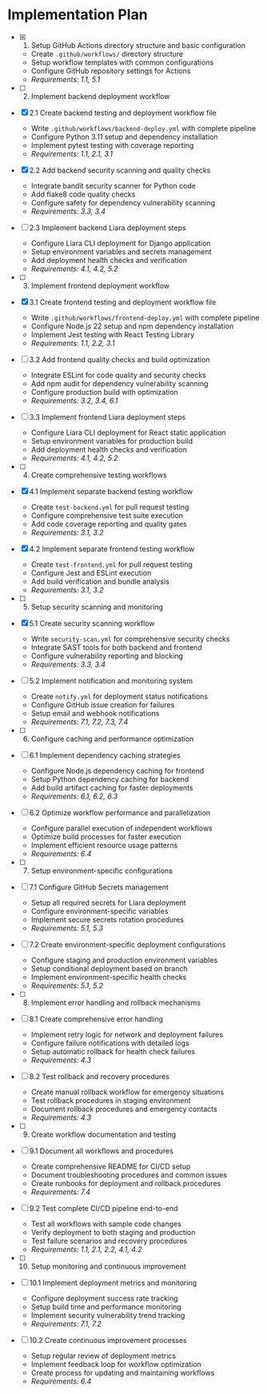 # Implementation Plan

- [x] 1. Setup GitHub Actions directory structure and basic configuration


  - Create `.github/workflows/` directory structure
  - Setup workflow templates with common configurations
  - Configure GitHub repository settings for Actions
  - _Requirements: 1.1, 5.1_

- [ ] 2. Implement backend deployment workflow
- [x] 2.1 Create backend testing and deployment workflow file


  - Write `.github/workflows/backend-deploy.yml` with complete pipeline
  - Configure Python 3.11 setup and dependency installation
  - Implement pytest testing with coverage reporting
  - _Requirements: 1.1, 2.1, 3.1_

- [x] 2.2 Add backend security scanning and quality checks


  - Integrate bandit security scanner for Python code
  - Add flake8 code quality checks
  - Configure safety for dependency vulnerability scanning
  - _Requirements: 3.3, 3.4_

- [ ] 2.3 Implement backend Liara deployment steps
  - Configure Liara CLI deployment for Django application
  - Setup environment variables and secrets management
  - Add deployment health checks and verification
  - _Requirements: 4.1, 4.2, 5.2_

- [ ] 3. Implement frontend deployment workflow
- [x] 3.1 Create frontend testing and deployment workflow file


  - Write `.github/workflows/frontend-deploy.yml` with complete pipeline
  - Configure Node.js 22 setup and npm dependency installation
  - Implement Jest testing with React Testing Library
  - _Requirements: 1.1, 2.2, 3.1_

- [ ] 3.2 Add frontend quality checks and build optimization
  - Integrate ESLint for code quality and security checks
  - Add npm audit for dependency vulnerability scanning
  - Configure production build with optimization
  - _Requirements: 3.2, 3.4, 6.1_

- [ ] 3.3 Implement frontend Liara deployment steps
  - Configure Liara CLI deployment for React static application
  - Setup environment variables for production build
  - Add deployment health checks and verification
  - _Requirements: 4.1, 4.2, 5.2_

- [ ] 4. Create comprehensive testing workflows
- [x] 4.1 Implement separate backend testing workflow


  - Create `test-backend.yml` for pull request testing
  - Configure comprehensive test suite execution
  - Add code coverage reporting and quality gates
  - _Requirements: 3.1, 3.2_

- [x] 4.2 Implement separate frontend testing workflow


  - Create `test-frontend.yml` for pull request testing
  - Configure Jest and ESLint execution
  - Add build verification and bundle analysis
  - _Requirements: 3.1, 3.2_

- [ ] 5. Setup security scanning and monitoring
- [x] 5.1 Create security scanning workflow



  - Write `security-scan.yml` for comprehensive security checks
  - Integrate SAST tools for both backend and frontend
  - Configure vulnerability reporting and blocking
  - _Requirements: 3.3, 3.4_

- [ ] 5.2 Implement notification and monitoring system
  - Create `notify.yml` for deployment status notifications
  - Configure GitHub issue creation for failures
  - Setup email and webhook notifications
  - _Requirements: 7.1, 7.2, 7.3, 7.4_

- [ ] 6. Configure caching and performance optimization
- [ ] 6.1 Implement dependency caching strategies
  - Configure Node.js dependency caching for frontend
  - Setup Python dependency caching for backend
  - Add build artifact caching for faster deployments
  - _Requirements: 6.1, 6.2, 6.3_

- [ ] 6.2 Optimize workflow performance and parallelization
  - Configure parallel execution of independent workflows
  - Optimize build processes for faster execution
  - Implement efficient resource usage patterns
  - _Requirements: 6.4_

- [ ] 7. Setup environment-specific configurations
- [ ] 7.1 Configure GitHub Secrets management
  - Setup all required secrets for Liara deployment
  - Configure environment-specific variables
  - Implement secure secrets rotation procedures
  - _Requirements: 5.1, 5.3_

- [ ] 7.2 Create environment-specific deployment configurations
  - Configure staging and production environment variables
  - Setup conditional deployment based on branch
  - Implement environment-specific health checks
  - _Requirements: 5.1, 5.2_

- [ ] 8. Implement error handling and rollback mechanisms
- [ ] 8.1 Create comprehensive error handling
  - Implement retry logic for network and deployment failures
  - Configure failure notifications with detailed logs
  - Setup automatic rollback for health check failures
  - _Requirements: 4.3_

- [ ] 8.2 Test rollback and recovery procedures
  - Create manual rollback workflow for emergency situations
  - Test rollback procedures in staging environment
  - Document rollback procedures and emergency contacts
  - _Requirements: 4.3_

- [ ] 9. Create workflow documentation and testing
- [ ] 9.1 Document all workflows and procedures
  - Create comprehensive README for CI/CD setup
  - Document troubleshooting procedures and common issues
  - Create runbooks for deployment and rollback procedures
  - _Requirements: 7.4_

- [ ] 9.2 Test complete CI/CD pipeline end-to-end
  - Test all workflows with sample code changes
  - Verify deployment to both staging and production
  - Test failure scenarios and recovery procedures
  - _Requirements: 1.1, 2.1, 2.2, 4.1, 4.2_

- [ ] 10. Setup monitoring and continuous improvement
- [ ] 10.1 Implement deployment metrics and monitoring
  - Configure deployment success rate tracking
  - Setup build time and performance monitoring
  - Implement security vulnerability trend tracking
  - _Requirements: 7.1, 7.2_

- [ ] 10.2 Create continuous improvement processes
  - Setup regular review of deployment metrics
  - Implement feedback loop for workflow optimization
  - Create process for updating and maintaining workflows
  - _Requirements: 6.4_
